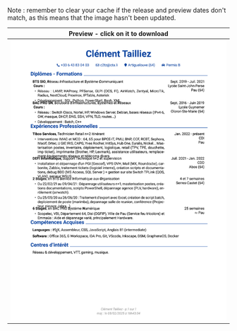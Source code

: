 Note : remember to clear your cache if the release and preview dates don't match, as this means that the image hasn't been updated.

| Preview - click on it to download |
| ---------- |
| <a href=https://github.com/c2tz/cv-test/releases/download/2025-02-08_16-43-05/CV_NAME.pdf><img src=https://raw.githubusercontent.com/c2tz/cv-test/develop/CV_NAME.png alt=CV Preview></a> |

